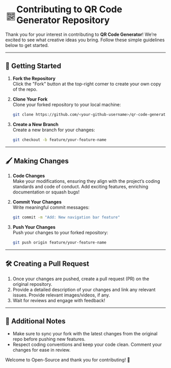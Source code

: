 <h1 style="display: flex; align-items: center;">
  <img src="src/assets/QR Code.png" alt="Contributing Guide" width="35" height="35" style="margin-top: 10px;"/>
  Contributing to QR Code Generator Repository
</h1>


Thank you for your interest in contributing to **QR Code Generator**! We’re excited to see what creative ideas you bring. Follow these simple guidelines below to get started.

---

## 🚀 Getting Started

1. **Fork the Repository**  
   Click the "Fork" button at the top-right corner to create your own copy of the repo.

2. **Clone Your Fork**  
   Clone your forked repository to your local machine:
   ```bash
   git clone https://github.com/<your-github-username>/qr-code-generator.git
   ```

3. **Create a New Branch**  
   Create a new branch for your changes:
   ```bash
   git checkout -b feature/your-feature-name
   ```

---

## 🖌️ Making Changes

1. **Code Changes**  
   Make your modifications, ensuring they align with the project’s coding standards and code of conduct. Add exciting features, enriching documentation or squash bugs!  

2. **Commit Your Changes**  
   Write meaningful commit messages:
   ```bash
   git commit -m "Add: New navigation bar feature"
   ```

3. **Push Your Changes**  
   Push your changes to your forked repository:
   ```bash
   git push origin feature/your-feature-name
   ```

---

## 🛠️ Creating a Pull Request

1. Once your changes are pushed, create a pull request (PR) on the original repository.
2. Provide a detailed description of your changes and link any relevant issues. Provide relevant images/videos, if any.
3. Wait for reviews and engage with feedback!

---

## 🎉 Additional Notes

- Make sure to sync your fork with the latest changes from the original repo before pushing new features.
- Respect coding conventions and keep your code clean. Comment your changes for ease in review.

Welcome to Open-Source and thank you for contributing! 🙌